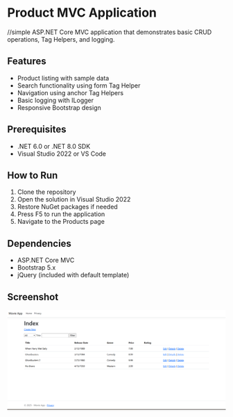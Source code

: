 ﻿# Product MVC Application

//simple ASP.NET Core MVC application that demonstrates basic CRUD operations, Tag Helpers, and logging.



## Features

- Product listing with sample data
- Search functionality using form Tag Helper
- Navigation using anchor Tag Helpers
- Basic logging with ILogger
- Responsive Bootstrap design

## Prerequisites

- .NET 6.0 or .NET 8.0 SDK
- Visual Studio 2022 or VS Code

## How to Run

1. Clone the repository
2. Open the solution in Visual Studio 2022
3. Restore NuGet packages if needed
4. Press F5 to run the application
5. Navigate to the Products page

## Dependencies

- ASP.NET Core MVC
- Bootstrap 5.x
- jQuery (included with default template)

## Screenshot

![Index](screenshot.png)